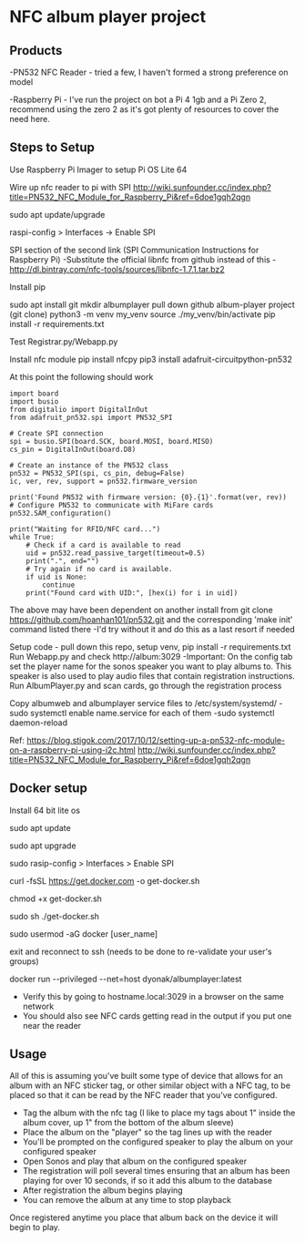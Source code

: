 # NFC album player project

## Products
-PN532 NFC Reader - tried a few, I haven't formed a strong preference on model

-Raspberry Pi - I've run the project on bot a Pi 4 1gb and a Pi Zero 2, recommend using the zero 2 as it's got plenty of resources to cover the need here.

## Steps to Setup
Use Raspberry Pi Imager to setup Pi OS Lite 64

Wire up nfc reader to pi with SPI
http://wiki.sunfounder.cc/index.php?title=PN532_NFC_Module_for_Raspberry_Pi&ref=6doe1gqh2qgn

sudo apt update/upgrade

raspi-config > Interfaces -> Enable SPI

SPI section of the second link (SPI Communication Instructions for Raspberry Pi)
-Substitute the official libnfc from github instead of this  - http://dl.bintray.com/nfc-tools/sources/libnfc-1.7.1.tar.bz2

Install pip

sudo apt install git
mkdir albumplayer
pull down github album-player project (git clone)
python3 -m venv my_venv
source ./my_venv/bin/activate
pip install -r requirements.txt

Test Registrar.py/Webapp.py

Install nfc module
pip install nfcpy
pip3 install adafruit-circuitpython-pn532

At this point the following should work 
```
import board
import busio
from digitalio import DigitalInOut
from adafruit_pn532.spi import PN532_SPI

# Create SPI connection
spi = busio.SPI(board.SCK, board.MOSI, board.MISO)
cs_pin = DigitalInOut(board.D8)

# Create an instance of the PN532 class
pn532 = PN532_SPI(spi, cs_pin, debug=False)
ic, ver, rev, support = pn532.firmware_version

print('Found PN532 with firmware version: {0}.{1}'.format(ver, rev))
# Configure PN532 to communicate with MiFare cards
pn532.SAM_configuration()

print("Waiting for RFID/NFC card...")
while True:
    # Check if a card is available to read
    uid = pn532.read_passive_target(timeout=0.5)
    print(".", end="")
    # Try again if no card is available.
    if uid is None:
        continue
    print("Found card with UID:", [hex(i) for i in uid])
```

The above may have been dependent on another install from
git clone https://github.com/hoanhan101/pn532.git
and the corresponding 'make init' command listed there
-I'd try without it and do this as a last resort if needed

Setup code - pull down this repo, setup venv, pip install -r requirements.txt
Run Webapp.py and check http://album:3029
-Important: On the config tab set the player name for the sonos speaker you want to play albums to. This speaker is also used to play audio files that contain registration instructions.
Run AlbumPlayer.py and scan cards, go through the registration process

Copy albumweb and albumplayer service files to /etc/system/systemd/
-sudo systemctl enable name.service for each of them
-sudo systemctl daemon-reload

Ref:
https://blog.stigok.com/2017/10/12/setting-up-a-pn532-nfc-module-on-a-raspberry-pi-using-i2c.html
http://wiki.sunfounder.cc/index.php?title=PN532_NFC_Module_for_Raspberry_Pi&ref=6doe1gqh2qgn

## Docker setup
Install 64 bit lite os

sudo apt update

sudo apt upgrade

sudo rasip-config > Interfaces > Enable SPI

curl -fsSL https://get.docker.com -o get-docker.sh

chmod +x get-docker.sh

sudo sh ./get-docker.sh

sudo usermod -aG docker [user_name]

exit and reconnect to ssh (needs to be done to re-validate your user's groups)

docker run --privileged --net=host dyonak/albumplayer:latest
- Verify this by going to hostname.local:3029 in a browser on the same network
- You should also see NFC cards getting read in the output if you put one near the reader


## Usage
All of this is assuming you've built some type of device that allows for an album with an NFC sticker tag, or other similar object with a NFC tag, to be placed so that it can be read by the NFC reader that you've configured. 

- Tag the album with the nfc tag (I like to place my tags about 1" inside the album cover, up 1" from the bottom of the album sleeve)
- Place the album on the "player" so the tag lines up with the reader
- You'll be prompted on the configured speaker to play the album on your configured speaker
- Open Sonos and play that album on the configured speaker
- The registration will poll several times ensuring that an album has been playing for over 10 seconds, if so it add this album to the database
- After registration the album begins playing
- You can remove the album at any time to stop playback

Once registered anytime you place that album back on the device it will begin to play.
